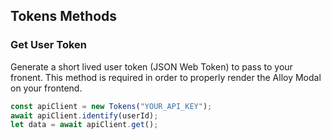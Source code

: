 ## Tokens Methods

### Get User Token

Generate a short lived user token (JSON Web Token) to pass to your fronent. This method is required in order to properly render the Alloy Modal on your frontend.

```javascript
const apiClient = new Tokens("YOUR_API_KEY");
await apiClient.identify(userId);
let data = await apiClient.get();
```
